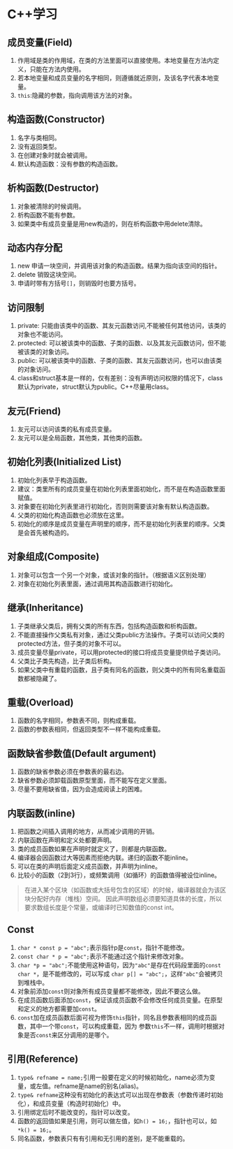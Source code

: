 # C++学习

## 成员变量(Field)

1. 作用域是类的作用域，在类的方法里面可以直接使用。本地变量在方法内定义，只能在方法内使用。
2. 若本地变量和成员变量的名字相同，则遵循就近原则，及该名字代表本地变量。
3. `this`:隐藏的参数，指向调用该方法的对象。

## 构造函数(Constructor)

1. 名字与类相同。
2. 没有返回类型。
3. 在创建对象时就会被调用。
4. 默认构造函数：没有参数的构造函数。

## 析构函数(Destructor)

1. 对象被清除的时候调用。
2. 析构函数不能有参数。
3. 如果类中有成员变量是用new构造的，则在析构函数中用delete清除。

## 动态内存分配

1. new 申请一块空间，并调用该对象的构造函数。结果为指向该空间的指针。
2. delete 销毁这块空间。
3. 申请时带有方括号`[]`，则销毁时也要方括号。

## 访问限制

1. private: 只能由该类中的函数、其友元函数访问,不能被任何其他访问，该类的对象也不能访问。
2. protected: 可以被该类中的函数、子类的函数、以及其友元函数访问，但不能被该类的对象访问。
3. public: 可以被该类中的函数、子类的函数、其友元函数访问，也可以由该类的对象访问。
4. class和struct基本是一样的，仅有差别：没有声明访问权限的情况下，class默认为private，struct默认为public。C++尽量用class。

## 友元(Friend)

1. 友元可以访问该类的私有成员变量。
2. 友元可以是全局函数，其他类，其他类的函数。

## 初始化列表(Initialized List)

1. 初始化列表早于构造函数。
2. 建议：类里所有的成员变量在初始化列表里面初始化，而不是在构造函数里面赋值。
3. 对象要在初始化列表里进行初始化，否则则需要该对象有默认构造函数。
4. 父类的初始化构造函数也必须放在这里。
5. 初始化的顺序是成员变量在声明里的顺序，而不是初始化列表里的顺序。父类是会首先被构造的。

## 对象组成(Composite)

1. 对象可以包含一个另一个对象，或该对象的指针。（根据语义区别处理）
2. 对象在初始化列表里面，通过调用其构造函数进行初始化。

## 继承(Inheritance)

1. 子类继承父类后，拥有父类的所有东西，包括构造函数和析构函数。
2. 不能直接操作父类私有对象，通过父类public方法操作。子类可以访问父类的protected方法，但子类的对象不可以。
3. 成员变量尽量private，可以用protected的接口将成员变量提供给子类访问。
4. 父类比子类先构造，比子类后析构。
5. 如果父类中有重载的函数，且子类有同名的函数，则父类中的所有同名重载函数都被隐藏了。

## 重载(Overload)

1. 函数的名字相同，参数表不同，则构成重载。
2. 函数的参数表相同，但返回类型不一样不能构成重载。

## 函数缺省参数值(Default argument)

1. 函数的缺省参数必须在参数表的最右边。
2. 缺省参数必须卸载函数原型里面，而不能写在定义里面。
3. 尽量不要用缺省值，因为会造成阅读上的困难。

## 内联函数(inline)

1. 把函数之间插入调用的地方，从而减少调用的开销。
2. 内联函数在声明和定义处都要声明。
3. 类的成员函数如果在声明时就定义了，则都是内联函数。
4. 编译器会因函数过大等因素而拒绝内联。递归的函数不能inline。
5. 可以在类的声明后面定义成员函数，并声明为inline。
6. 比较小的函数（2到3行），或频繁调用（如循环）的函数值得被设位inline。

>在进入某个区块（如函数或大括号包含的区域）的时候，编译器就会为该区块分配好内存（堆栈）空间。
>因此声明数组必须要知道具体的长度，所以要求数组长度是个常量，或编译时已知数值的const int。

## Const

1. `char * const p = "abc";`表示指针p是`const`，指针不能修改。
2. `const char * p = "abc";`表示不能通过这个指针来修改对象。
3. `char *p = "abc";`不能使用这种语句，因为`"abc"`是存在代码段里面的`const char *`，是不能修改的，可以写成
    `char p[] = "abc";`，这样`"abc"`会被拷贝到堆栈中。
4. 对象前添加`const`则对象所有成员变量都不能修改，因此不要这么做。
5. 在成员函数后面添加`const`，保证该成员函数不会修改任何成员变量。在原型和定义的地方都需要加`const`。
6. `const`加在成员函数后面可视为修饰`this`指针，同名且参数表相同的成员函数，其中一个带`const`，可以构成重载，因为
    参数`this`不一样，调用时根据对象是否`const`来区分调用的是哪个。

## 引用(Reference)

1. `type& refname = name;`引用一般要在定义的时候初始化，name必须为变量，或左值。refname是name的别名(alias)。
2. `type& refname`这种没有初始化的表达式可以出现在参数表（参数传递时初始化），和成员变量（构造时初始化）中。
3. 引用绑定后时不能改变的，指针可以改变。
4. 函数的返回值如果是引用，则可以做左值，如`h() = 16;`，指针也可以，如`*k() = 16;`。
5. 同名函数，参数表只有有引用和无引用的差别，是不能重载的。
